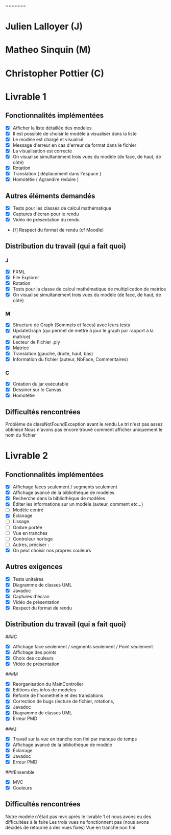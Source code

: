 =======
# Julien Lalloyer (J)
# Matheo Sinquin (M)
# Christopher Pottier (C)

# Livrable 1

## Fonctionnalités implémentées

- [X] Afficher la liste détaillée des modèles
- [X] Il est possible de choisir le modèle à visualiser dans la liste
- [X] Le modèle est chargé et visualisé
- [X] Message d'erreur en cas d'erreur de format dans le fichier
- [X] La visualisation est correcte
- [X] On visualise simultanément trois vues du modèle (de face, de haut, de côté)
- [X] Rotation
- [X] Translation ( déplacement dans l'espace )
- [X] Homotétie ( Agrandire reduire )

## Autres éléments demandés

- [X] Tests pour les classes de calcul mathématique
- [X] Captures d'écran pour le rendu
- [X] Vidéo de présentation du rendu
- [/] Respect du format de rendu (cf Moodle)

## Distribution du travail (qui a fait quoi)

### J

- [X] FXML
- [X] File Explorer
- [X] Rotation
- [X] Tests pour la classe de calcul mathématique de multiplication de matrice
- [X] On visualise simultanément trois vues du modèle (de face, de haut, de côté)

### M

- [X] Structure de Graph (Sommets et faces) avec leurs tests
- [X] UpdateGraph (qui permet de mettre à jour le graph par rapport à la matrice)
- [X] Lecteur de Fichier .ply
- [X] Matrice
- [X] Translation (gauche, droite, haut, bas)
- [X] Information du fichier (auteur, NbFace, Commentaires)

### C

- [X] Création du jar exécutable
- [X] Dessiner sur le Canvas
- [X] Homotétie

## Difficultés rencontrées
Problème de classNotFoundException avant le rendu
Le tri n'est pas assez obtimisé
Nous n'avons pas encore trouvé comment afficher uniquement le nom du fichier

# Livrable 2

## Fonctionnalités implémentées


- [X] Affichage faces seulement / segments seulement
- [X] Affichage avancé de la bibliothèque de modèles
- [X] Recherche dans la bibliothèque de modèles
- [X] Éditer les informations sur un modèle (auteur, comment etc...)
- [ ] Modèle centré
- [X] Éclairage
- [ ] Lissage
- [ ] Ombre portée
- [ ] Vue en tranches
- [ ] Controleur horloge
- [ ] Autres, préciser :
- [X] On peut choisir nos propres couleurs

## Autres exigences

- [X] Tests unitaires
- [X] Diagramme de classes UML
- [X] Javadoc
- [X] Captures d'écran
- [X] Vidéo de présentation
- [X] Respect du format de rendu

## Distribution du travail (qui a fait quoi)

###C
- [X] Affichage face seulement / segments seulement / Point seulement
- [X] Affichage des points
- [X] Choix des couleurs
- [X] Vidéo de présentation

###M
- [X] Reorganisation du MainController
- [X] Editions des infos de modeles
- [X] Refonte de l'homethetie et des translations
- [X] Correction de bugs (lecture de fichier, rotations,
- [X] Javadoc
- [X] Diagramme de classes UML
- [X] Erreur PMD

###J
- [X] Travail sur la vue en tranche non fini par manque de temps
- [X] Affichage avancé de la bibliothèque de modèle
- [X] Éclairage
- [X] Javadoc
- [X] Erreur PMD

###Ensemble
-[X] MVC
-[X] Couleurs

## Difficultés rencontrées

Notre modele n'était pas mvc après le livrable 1 et nous avons eu des difficultées à le faire
Les trois vues ne fonctionnent pas (nous avons décidés de retourné à des vues fixes)
Vue en tranche non fini



